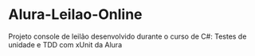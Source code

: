 # Alura-Leilao-Online
Projeto console de leilão desenvolvido durante o curso de C#: Testes de unidade e TDD com xUnit da Alura
